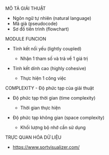 MÔ TẢ GIẢI THUẬT
- Ngôn ngữ tự nhiên (natural language)
- Mã giả (pseudocode)
- Sơ đồ tiến trình (flowchart)


MODULE FUNCION
- Tính kết nối yếu (lightly coupled)
  + Nhận 1 tham số và trả về 1 giá trị
  
- Tính kết dính cao (highly cohesive)
  + Thực hiện 1 công việc


COMPLEXITY - Độ phức tạp của giải thuật
- Độ phức tạp thời gian (time complexity)
  + Thời gian thực hiện

- Độ phức tạp không gian (space complexity)
  + Khối lượng bộ nhớ cần sử dụng
  

TRỰC QUAN HÓA DỮ LIỆU
- https://www.sortvisualizer.com/
